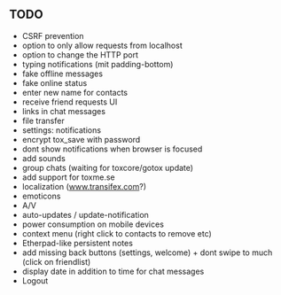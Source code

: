 TODO
----

- CSRF prevention
- option to only allow requests from localhost
- option to change the HTTP port
- typing notifications (mit padding-bottom)
- fake offline messages
- fake online status
- enter new name for contacts
- receive friend requests UI
- links in chat messages
- file transfer
- settings: notifications
- encrypt tox_save with password
- dont show notifications when browser is focused
- add sounds
- group chats (waiting for toxcore/gotox update)
- add support for toxme.se
- localization (www.transifex.com?)
- emoticons
- A/V
- auto-updates / update-notification
- power consumption on mobile devices
- context menu (right click to contacts to remove etc)
- Etherpad-like persistent notes
- add missing back buttons (settings, welcome) + dont swipe to much (click on friendlist)
- display date in addition to time for chat messages
- Logout
